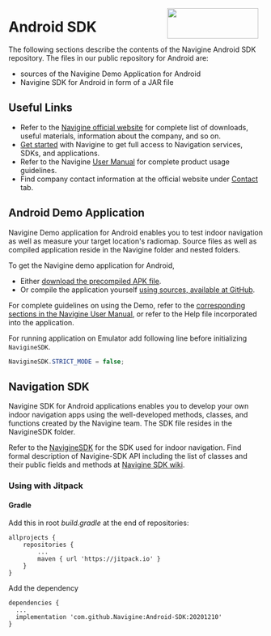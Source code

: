 <a href="http://navigine.com"><img src="https://navigine.com/assets/web/images/logo.svg" align="right" height="60" width="180" hspace="10" vspace="5"></a>

# Android SDK

The following sections describe the contents of the Navigine Android SDK repository. The files in our public repository for Android are: 

- sources of the Navigine Demo Application for Android
- Navigine SDK for Android in form of a JAR file

## Useful Links

- Refer to the [Navigine official website](https://navigine.com/) for complete list of downloads, useful materials, information about the company, and so on.
- [Get started](http://client.navigine.com/login) with Navigine to get full access to Navigation services, SDKs, and applications.
- Refer to the Navigine [User Manual](http://docs.navigine.com/) for complete product usage guidelines.
- Find company contact information at the official website under <a href="https://navigine.com/contacts/">Contact</a> tab.

## Android Demo Application

Navigine Demo application for Android enables you to test indoor navigation as well as measure your target location's radiomap.
Source files as well as compiled application reside in the Navigine folder and nested folders.

To get the Navigine demo application for Android,

- Either [download the precompiled APK file](https://github.com/Navigine/Android-SDK/blob/master/NavigineDemo/NavigineDemo-debug.apk).
- Or compile the application yourself [using sources, available at GitHub](https://github.com/Navigine/Android-SDK/tree/master/NavigineDemo).

For complete guidelines on using the Demo, refer to the [corresponding sections in the Navigine User Manual](http://docs.navigine.com/ud_android_demo.html), or refer to the Help file incorporated into the application.

For running application on Emulator add following line before initializing `NavigineSDK`.

```java
NavigineSDK.STRICT_MODE = false;
```

## Navigation SDK

Navigine SDK for Android applications enables you to develop your own indoor navigation apps using the well-developed methods, classes, and functions created by the Navigine team.
The SDK file resides in the NavigineSDK folder.

Refer to the [NavigineSDK](https://github.com/Navigine/Android-SDK/tree/master/NavigineSDK) for the SDK used for indoor navigation.
Find formal description of Navigine-SDK API including the list of classes and their public fields and methods at [Navigine SDK wiki](https://github.com/Navigine/Android-SDK/wiki).

### Using with Jitpack

#### Gradle

Add this in root *build.gradle* at the end of repositories:

```
allprojects {
    repositories {
        ...
        maven { url 'https://jitpack.io' }
    }
}
```

Add the dependency

```
dependencies {
  ...
  implementation 'com.github.Navigine:Android-SDK:20201210'
}
```
